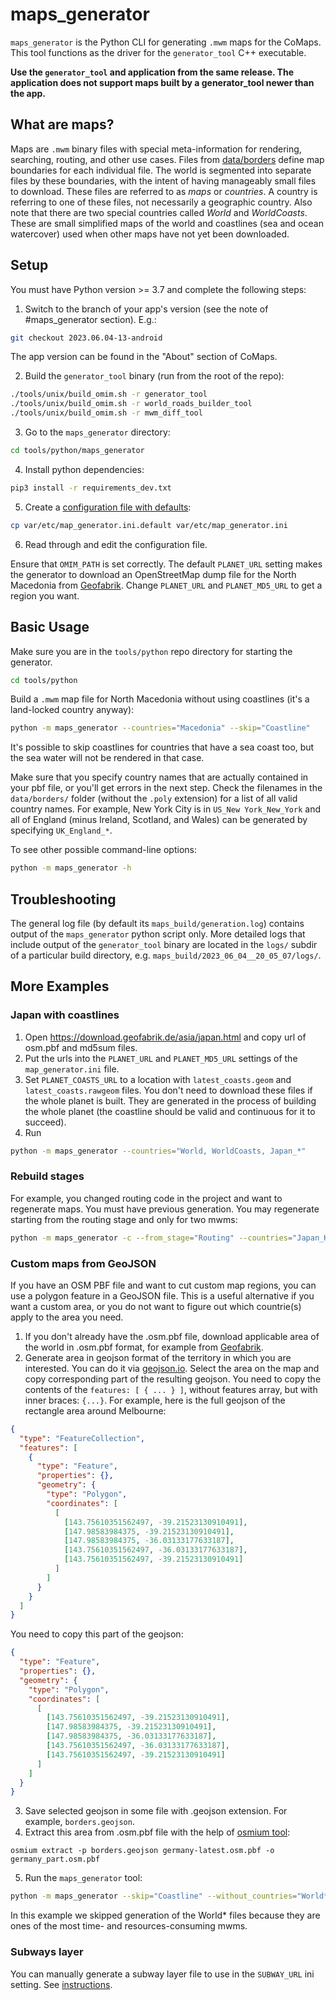 # maps_generator

`maps_generator` is the Python CLI for generating `.mwm` maps for the CoMaps. This tool functions as the driver for the `generator_tool` C++ executable.

**Use the `generator_tool` and application from the same release. The application does not support
maps built by a generator_tool newer than the app.**

## What are maps?

Maps are `.mwm` binary files with special meta-information for rendering, searching, routing, and other use cases.
Files from [data/borders](https://codeberg.org/comaps/comaps/src/branch/main/data/borders) define map boundaries for each individual file. The world is segmented into separate files by these boundaries, with the intent of having manageably small files to download. These files are referred to as *maps* or *countries*. A country is referring to one of these files, not necessarily a geographic country. Also note that there are two special countries called *World* and *WorldCoasts*. These are small simplified maps of the world and coastlines (sea and ocean watercover) used when other maps have not yet been downloaded.

## Setup

You must have Python version >= 3.7 and complete the following steps:

1. Switch to the branch of your app's version (see the note of #maps_generator section). E.g.:

```sh
git checkout 2023.06.04-13-android
```

The app version can be found in the "About" section of CoMaps.

2. Build the `generator_tool` binary (run from the root of the repo):

```sh
./tools/unix/build_omim.sh -r generator_tool
./tools/unix/build_omim.sh -r world_roads_builder_tool
./tools/unix/build_omim.sh -r mwm_diff_tool
```

3. Go to the `maps_generator` directory:

```sh
cd tools/python/maps_generator
```

4. Install python dependencies:

```sh
pip3 install -r requirements_dev.txt
```

5. Create a [configuration file with defaults](https://codeberg.org/comaps/comaps/src/branch/main/tools/python/maps_generator/var/etc/map_generator.ini.default):

```sh
cp var/etc/map_generator.ini.default var/etc/map_generator.ini
```

6. Read through and edit the configuration file.

Ensure that `OMIM_PATH` is set correctly.
The default `PLANET_URL` setting makes the generator to download an OpenStreetMap dump file for the North Macedonia from [Geofabrik](http://download.geofabrik.de/index.html). Change `PLANET_URL` and `PLANET_MD5_URL` to get a region you want.

## Basic Usage

Make sure you are in the `tools/python` repo directory for starting the generator.

```sh
cd tools/python
```

Build a `.mwm` map file for North Macedonia without using coastlines (it's a land-locked country anyway):
```sh
python -m maps_generator --countries="Macedonia" --skip="Coastline"
```

It's possible to skip coastlines for countries that have a sea coast too, but the sea water will not be rendered in that case.

Make sure that you specify country names that are actually contained in your pbf file, or you'll get errors in the next step. Check the filenames in the `data/borders/` folder (without the `.poly` extension) for a list of all valid country names. For example, New York City is in `US_New York_New_York` and all of England (minus Ireland, Scotland, and Wales) can be generated by specifying `UK_England_*`.

To see other possible command-line options:
```sh
python -m maps_generator -h
```

## Troubleshooting

The general log file (by default its `maps_build/generation.log`) contains output of the `maps_generator` python script only. More detailed logs that include output of the `generator_tool` binary are located in the `logs/` subdir of a particular build directory, e.g. `maps_build/2023_06_04__20_05_07/logs/`.

## More Examples

### Japan with coastlines

1. Open https://download.geofabrik.de/asia/japan.html and copy url of osm.pbf and md5sum files.
2. Put the urls into the `PLANET_URL` and `PLANET_MD5_URL` settings of the `map_generator.ini` file.
3. Set `PLANET_COASTS_URL` to a location with `latest_coasts.geom` and `latest_coasts.rawgeom` files. You don't need to download these files if the whole planet is built. They are generated in the process of building the whole planet (the coastline should be valid and continuous for it to succeed).
4. Run

```sh
python -m maps_generator --countries="World, WorldCoasts, Japan_*"
```

### Rebuild stages

For example, you changed routing code in the project and want to regenerate maps.
You must have previous generation. You may regenerate starting from the routing stage and only for two mwms:

```sh
python -m maps_generator -c --from_stage="Routing" --countries="Japan_Kinki Region_Osaka_Osaka, Japan_Chugoku Region_Tottori"
```

### Custom maps from GeoJSON

If you have an OSM PBF file and want to cut custom map regions, you can use a polygon feature in a GeoJSON file. This is a useful alternative if you want a custom area, or you do not want to figure out which countrie(s) apply to the area you need.

1. If you don't already have the .osm.pbf file, download applicable area of the world in .osm.pbf format, for example from [Geofabrik](http://download.geofabrik.de/index.html).
2. Generate area in geojson format of the territory in which you are interested. You can do it via [geojson.io](http://geojson.io/). Select the area on the map and copy corresponding part of the resulting geojson. You need to copy the contents of the `features: [ { ... } ]`, without features array, but with inner braces: `{...}`. For example, here is the full geojson of the rectangle area around Melbourne:

```json
{
  "type": "FeatureCollection",
  "features": [
    {
      "type": "Feature",
      "properties": {},
      "geometry": {
        "type": "Polygon",
        "coordinates": [
          [
            [143.75610351562497, -39.21523130910491],
            [147.98583984375, -39.21523130910491],
            [147.98583984375, -36.03133177633187],
            [143.75610351562497, -36.03133177633187],
            [143.75610351562497, -39.21523130910491]
          ]
        ]
      }
    }
  ]
}
```

You need to copy this part of the geojson:

```json
{
  "type": "Feature",
  "properties": {},
  "geometry": {
    "type": "Polygon",
    "coordinates": [
      [
        [143.75610351562497, -39.21523130910491],
        [147.98583984375, -39.21523130910491],
        [147.98583984375, -36.03133177633187],
        [143.75610351562497, -36.03133177633187],
        [143.75610351562497, -39.21523130910491]
      ]
    ]
  }
}
```

3. Save selected geojson in some file with .geojson extension. For example, `borders.geojson`.
4. Extract this area from .osm.pbf file with the help of [osmium tool](https://osmcode.org/osmium-tool/):

```
osmium extract -p borders.geojson germany-latest.osm.pbf -o germany_part.osm.pbf
```

5. Run the `maps_generator` tool:

```sh
python -m maps_generator --skip="Coastline" --without_countries="World*"
```

In this example we skipped generation of the World\* files because they are ones of the most time- and resources-consuming mwms.

### Subways layer

You can manually generate a subway layer file to use in the `SUBWAY_URL` ini setting. See [instructions](https://codeberg.org/comaps/comaps/src/branch/main/docs/SUBWAY_GENERATION.md).
